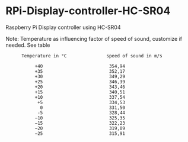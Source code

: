 # RPi-Display-controller-HC-SR04
Raspberry Pi Display controller using HC-SR04

Note: Temperature as influencing factor of speed of sound, customize if needed. See table 

          Temperature in °C               speed of sound in m/s
       
               +40                         354,94
               +35                         352,17
               +30                         349,29
               +25                         346,39
               +20                         343,46
               +15                         340,51
               +10                         337,54
                +5                         334,53
                 0                         331,50
                -5                         328,44
               −10                         325,35
               −15                         322,23
               −20                         319,09
               −25                         315,91
